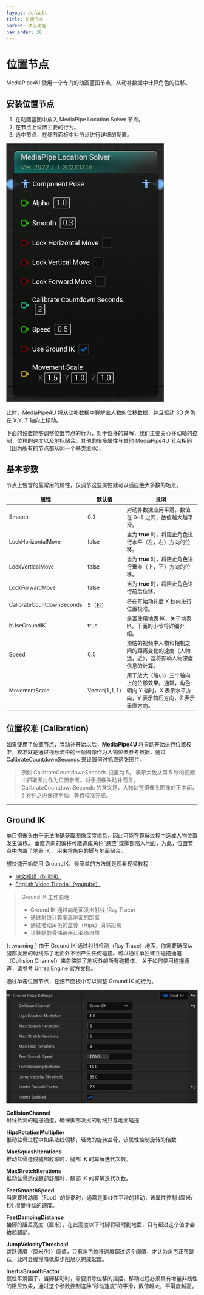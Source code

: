 ```yaml
---
layout: default
title: 位置节点
parent: 核心功能
nav_order: 30
---
```


# 位置节点

MediaPipe4U 使用一个专门的动画蓝图节点，从动补数据中计算角色的位移。

## 安装位置节点

1. 在动画蓝图中放入 MediaPipe Location Solver 节点。
2. 在节点上设置主要的行为。
3. 选中节点，在细节面板中对节点进行详细的配置。

[![Location Node](./images/location_node.jpg "Location Node")](./images/location_node.jpg)

此时，MediaPipe4U 将从动补数据中算解出人物的位移数据，并且驱动 3D 角色在 X,Y, Z 轴向上移动。   
   

下面的设置能够调整位置节点的行为，对于位移的算解，我们主要关心移动轴的控制，位移的速度以及地标贴合。其他的很多属性与其他 MediaPipe4U 节点相同（因为所有的节点都从同一个基类继承）。

## 基本参数   

节点上包含的最常用的属性，仅调节这些属性就可以适应绝大多数的场景。

|属性| 默认值 | 说明 |
|--------------------| ------ | -- |
| Smooth | 0.3 | 对动补数据应用平滑，数值在 0~1 之间，数值越大越平滑。 |
|LockHorizontalMove  | false | 当为 **true** 时，将阻止角色进行水平（左，右）方向的位移。 |
|LockVerticalMove    | false | 当为 **true** 时，将阻止角色进行垂直（上，下）方向的位移。 |
|LockForwardMove     | false | 当为 **true** 时，将阻止角色进行前后位移。 |
|CalibrateCountdownSeconds | 5（秒） | 将在开始动补后 X 秒内进行位置校准。 |
|bUseGroundIK | true | 是否使用地表 IK，关于地表 IK，下面的小节将详细介绍。 |
| Speed | 0.5 | 预估的视频中人物和相机之间的距离变化的速度（人物远，近），这将影响人物深度信息的计算。 |
| MovementScale | Vector(1,1,1) | 用于放大（缩小）三个轴向上的位移效果。通常，角色朝向 Y 轴时，X 表示水平方向，Y 表示前后方向，Z 表示垂直方向。 |


## 位置校准 (Calibration)

如果使用了位置节点，当动补开始以后，**MediaPipe4U** 将自动开始进行位置校准，校准就是通过视频流中的一帧图像作为人物位置参考数据，通过 CalibrateCountdownSeconds 来设置何时抓取这张图片。 

> 例如 CalibrateCountdownSeconds 设置为 5， 表示大致从第 5 秒的视频中抓取图片作为位置参考。对于摄像头动补而言，CalibrateCountdownSeconds 的含义是，人物站在摄像头图像的正中间，5 秒钟之内保持不动，等待校准完成。

---   


## Ground IK


单目摄像头由于无法准确获取图像深度信息，因此可能在算解过程中造成人物位置发生偏移。
垂直方向的偏移可能造成角色“悬空”或脚部陷入地面，为此，位置节点中内置了地表 IK ，用来将角色的脚与地面贴合。 



想快速开始使用 GroundIK，最简单的方法就是观看视频教程：   
- [中文视频（bilibili）](https://www.bilibili.com/video/BV1eY4y1Q7AD)
- [English Video Tutorial（youtube）](https://youtu.be/cop7_kCaDn4)
   

> Ground IK 工作原理：
> - Ground IK 通过向地面发出射线 (Ray Trace)
> - 通过射线计算脚离地面的距离
> - 通过推动角色的盆骨（Hips）消除距离
> - 计算腿的骨骼链来让姿态自然

{: .warning }
由于 Ground IK 通过射线检测（Ray Trace）地面，你需要确保从腿部发出的射线除了地面外不回产生任何碰撞。可以通过单独建立碰撞通道（Collision Channel）来忽略除了地板外的所有碰撞体。
关于如何使用碰撞通道，请参考 UnrealEngine 官方文档。



通过单击位置节点，在细节面板中可以调整 Ground IK 的行为。

[![Ground IK](./images/location_node_detail_ground.jpg "Ground IK")](./images/location_node_detail_ground.jpg)

**CollisionChannel**     
射线检测的碰撞通道，确保脚部发出的射线只与地面碰撞   

**HipsRotationMultiplier**  
推动盆骨过程中如果法线偏移，轻微的旋转盆骨，该属性控制旋转的倍数

**MaxSquashIterations**  
推动盆骨造成腿部收缩时，腿部 IK 的算解迭代次数。

**MaxStretchIterations**  
推动盆骨造成腿部舒展时，腿部 IK 的算解迭代次数。

**FeetSmoothSpeed**  
当需要移动脚（Foot）的骨骼时，通常是脚线性平滑的移动，该属性控制 (厘米/秒) 增量移动的速度。

**FeetDampingDistance**  
抬脚的阻尼高度（厘米），在此高度以下时脚将吸附到地面，只有超过这个值才会抬起腿部。

**JumpVelocityThreshold**  
跳跃速度（厘米/秒）阈值，只有角色位移速度超过这个阈值，才认为角色正在跳跃，此时会缓慢降低脚步阻尼以完成起跳。

**InertiaSmoothFactor**  
惯性平滑因子，当脚移动时，需要消除位移的摇摆，移动过程必须具有增量非线性的阻尼效果，通过这个参数控制这种“移动速度”的平滑，数值越大，平滑度越高。